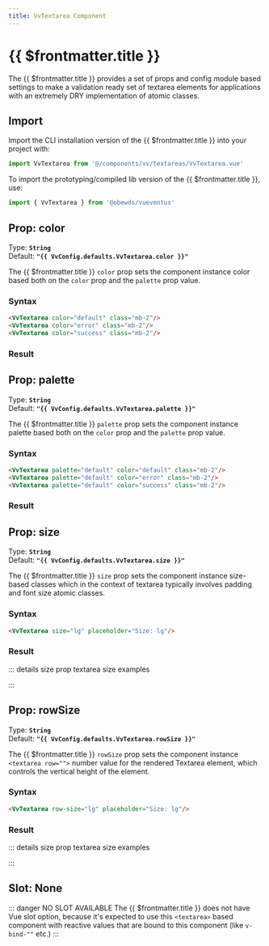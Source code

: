 ```yaml
---
title: VvTextarea Component
---
```


<script setup>
    import DocsPackageVersion from '../../../src/views/compos/DocsPackageVersion.vue'
    import { VvTextarea, VvConfig } from '../../../src/index'
</script>



# {{ $frontmatter.title }}

The {{ $frontmatter.title }} provides a set of props and config module based settings to make a validation ready set of textarea elements for applications with an extremely DRY implementation of atomic classes.









## Import

Import the CLI installation version of the {{ $frontmatter.title }} into your project with:

```javascript
import VvTextarea from '@/components/vv/textareas/VvTextarea.vue'
```

To import the prototyping/compiled lib version of the {{ $frontmatter.title }}, use:

```javascript
import { VvTextarea } from '@obewds/vueventus'
```










## Prop: color

Type: **`String`**  
Default: **`"{{ VvConfig.defaults.VvTextarea.color }}"`**

The {{ $frontmatter.title }} `color` prop sets the component instance color based both on the `color` prop and the `palette` prop value.

### Syntax

```html
<VvTextarea color="default" class="mb-2"/>
<VvTextarea color="error" class="mb-2"/>
<VvTextarea color="success" class="mb-2"/>
```

### Result

<div class="w-full pt-4">
    <VvTextarea color="default" class="mb-2"/>
    <VvTextarea color="error" class="mb-2"/>
    <VvTextarea color="success" class="mb-2"/>
</div>










## Prop: palette

Type: **`String`**  
Default: **`"{{ VvConfig.defaults.VvTextarea.palette }}"`**

The {{ $frontmatter.title }} `palette` prop sets the component instance palette based both on the `color` prop and the `palette` prop value.

### Syntax

```html
<VvTextarea palette="default" color="default" class="mb-2"/>
<VvTextarea palette="default" color="error" class="mb-2"/>
<VvTextarea palette="default" color="success" class="mb-2"/>
```

### Result

<div class="w-full pt-4">
    <VvTextarea palette="default" color="default" class="mb-2"/>
    <VvTextarea palette="default" color="error" class="mb-2"/>
    <VvTextarea palette="default" color="success" class="mb-2"/>
</div>










## Prop: size

Type: **`String`**  
Default: **`"{{ VvConfig.defaults.VvTextarea.size }}"`**

The {{ $frontmatter.title }} `size` prop sets the component instance size-based classes which in the context of textarea typically involves padding and font size atomic classes.

### Syntax

```html
<VvTextarea size="lg" placeholder="Size: lg"/>
```

### Result

<div class="w-full pt-4">
    <VvTextarea size="lg" placeholder="Size: lg"/>
</div>

::: details size prop textarea size examples
<div class="flex flex-wrap items-center gap-2 pt-4">
    <VvTextarea size="xs" placeholder="Size: xs"/>
    <VvTextarea size="sm" placeholder="Size: sm"/>
    <VvTextarea size="md" placeholder="Size: md"/>
    <VvTextarea size="lg" placeholder="Size: lg"/>
    <VvTextarea size="xl" placeholder="Size: xl"/>
    <VvTextarea size="2xl" placeholder="Size: 2xl"/>
</div>
:::










## Prop: rowSize

Type: **`String`**  
Default: **`"{{ VvConfig.defaults.VvTextarea.rowSize }}"`**

The {{ $frontmatter.title }} `rowSize` prop sets the component instance `<textarea row="">` number value for the rendered Textarea element, which controls the vertical height of the element.

### Syntax

```html
<VvTextarea row-size="lg" placeholder="Size: lg"/>
```

### Result

<div class="w-full pt-4">
    <VvTextarea row-size="lg" placeholder="Size: lg"/>
</div>

::: details size prop textarea size examples
<div class="flex flex-wrap items-center gap-2 pt-4">
    <VvTextarea row-size="xs" placeholder="Size: xs"/>
    <VvTextarea row-size="sm" placeholder="Size: sm"/>
    <VvTextarea row-size="md" placeholder="Size: md"/>
    <VvTextarea row-size="lg" placeholder="Size: lg"/>
    <VvTextarea row-size="xl" placeholder="Size: xl"/>
    <VvTextarea row-size="2xl" placeholder="Size: 2xl"/>
</div>
:::









## Slot: None

::: danger NO SLOT AVAILABLE
The {{ $frontmatter.title }} does not have Vue slot option, because it's expected to use this `<textarea>` based component with reactive values that are bound to this component (like `v-bind-""` etc.)
:::










<DocsPackageVersion/>
